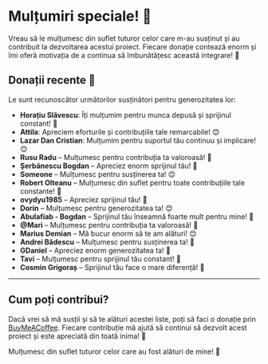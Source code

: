 # Mulțumiri speciale! 🙏

Vreau să le mulțumesc din suflet tuturor celor care m-au susținut și au contribuit la dezvoltarea acestui proiect. Fiecare donație contează enorm și îmi oferă motivația de a continua să îmbunătățesc această integrare! 💛

## Donații recente 💛

Le sunt recunoscător următorilor susținători pentru generozitatea lor:

- **Horațiu Slăvescu**: Îți mulțumim pentru munca depusă și sprijinul constant! 💪
- **Attila**: Apreciem eforturile și contribuțiile tale remarcabile! 😊
- **Lazar Dan Cristian**: Mulțumim pentru suportul tău continuu și implicare! 😊
- **Rusu Radu** – Mulțumesc pentru contribuția ta valoroasă! 🙌
- **Șerbănescu Bogdan** – Apreciez enorm sprijinul tău! 🌟
- **Someone** – Mulțumesc pentru susținerea ta! 😊
- **Robert Olteanu** – Mulțumesc din suflet pentru toate contribuțiile tale constante! 🙏
- **ovydyu1985** – Apreciez sprijinul tău! 💪
- **Dorin** – Mulțumesc pentru generozitatea ta! 😊
- **Abulafiab - Bogdan** – Sprijinul tău înseamnă foarte mult pentru mine! 🚀
- **@Mari** – Mulțumesc pentru contribuția ta valoroasă! 💛
- **Marius Demian** – Mă bucur enorm să te am alături! 😊
- **Andrei Bădescu** – Mulțumesc pentru susținerea ta! 🙌
- **GDaniel** – Apreciez enorm generozitatea ta! 🌟
- **Tavi** – Mulțumesc pentru sprijinul tău constant! 💪
- **Cosmin Grigoraș** – Sprijinul tău face o mare diferență! 🚀

---

## Cum poți contribui?
Dacă vrei să mă susții și să te alături acestei liste, poți să faci o donație prin [BuyMeACoffee](https://www.buymeacoffee.com/cnecrea). Fiecare contribuție mă ajută să continui să dezvolt acest proiect și este apreciată din toată inima! 🙏

Mulțumesc din suflet tuturor celor care au fost alături de mine! 💛
